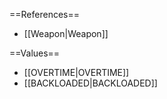 ==References==
 * [[Weapon|Weapon]]

==Values==
 * [[OVERTIME|OVERTIME]]
 * [[BACKLOADED|BACKLOADED]]
